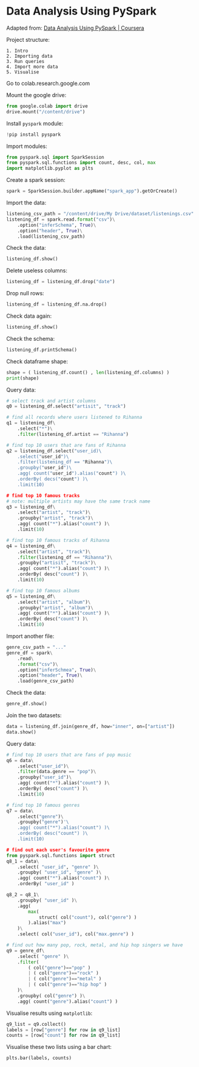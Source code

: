 # Data Analysis Using PySpark 

Adapted from: [Data Analysis Using PySpark | Coursera](coursera.org/learn/data-analysis-using-pyspark/)

Project structure:
```
1. Intro
2. Importing data
3. Run queries
4. Import more data
5. Visualise
```

Go to colab.research.google.com

Mount the google drive:
```python
from google.colab import drive
drive.mount("/content/drive")
```

Install `pyspark` module:
```python
!pip install pyspark
```

Import modules:
```python
from pyspark.sql import SparkSession
from pyspark.sql.functions import count, desc, col, max
import matplotlib.pyplot as plts
```

Create a spark session:
```python
spark = SparkSession.builder.appName("spark_app").getOrCreate()
```

Import the data:
```python
listening_csv_path = "/content/drive/My Drive/dataset/listenings.csv"
listening_df = spark.read.format("csv")\
	.option("inferSchema", True)\
	.option("header", True)\
	.load(listening_csv_path)
```

Check the data:
```python
listening_df.show()
```

Delete useless columns:
```python
listening_df = listening_df.drop("date")
```

Drop null rows:
```python
listening_df = listening_df.na.drop()
```

Check data again:
```python
listening_df.show()
```

Check the schema:
```python
listening_df.printSchema()
```

Check dataframe shape:
```python
shape = ( listening_df.count() , len(listening_df.columns) )
print(shape)
```

Query data:
```python
# select track and artist columns
q0 = listening_df.select("artisit", "track")

# find all records where users listened to Rihanna
q1 = listening_df\
	.select("*")\
	.filter(listening_df.artist == "Rihanna")

# find top 10 users that are fans of Rihanna
q2 = listening_df.select("user_id)\
	.select("user_id")\
	.filter(listening_df == "Rihanna")\
	.groupby("user_id")\
	.agg( count("user_id").alias("count") )\
	.orderBy( decs("count") )\
	.limit(10)

# find top 10 famous tracks
# note: multiple artists may have the same track name
q3 = listening_df\
	.select("artist", "track")\
	.groupby("artist", "track")\
	.agg( count("*").alias("count") )\
	.limit(10)

# find top 10 famous tracks of Rihanna
q4 = listening_df\
	.select("artist", "track")\
	.filter(listening_df == "Rihanna")\
	.groupby("artisit", "track")\
	.agg( count("*").alias("count") )\
	.orderBy( desc("count") )\
	.limit(10)

# find top 10 famous albums
q5 = listening_df\
	.select("artist", "album")\
	.groupby("artist", "album")\
	.agg( count("*").alias("count") )\
	.orderBy( desc("count") )\
	.limit(10)
```

Import another file:
```python
genre_csv_path = "..."
genre_df = spark\
	.read\
	.format("csv")\
	.option("inferSchmea", True)\
	.option("header", True)\
	.load(genre_csv_path)
```

Check the data:
```python
genre_df.show()
```

Join the two datasets:
```python
data = listening_df.join(genre_df, how="inner", on=["artist"])
data.show()
```

Query data:
```python
# find top 10 users that are fans of pop music
q6 = data\
	.select("user_id")\
	.filter(data.genre == "pop")\
	.groupby("user_id")\
	.agg( count("*").alias("count") )\
	.orderBy( desc("count") )\
	.limit(10)

# find top 10 famous genres
q7 = data\
	.select("genre")\
	.groupby("genre")'\
	.agg( count("*").alias("count") )\
	.orderBy( desc("count") )\
	.limit(10)

# find out each user's favourite genre
from pyspark.sql.functions import struct
q8_1 = data\
	.select( "user_id", "genre" )\
	.groupby( "user_id", "genre" )\
	.agg( count("*").alias("count") )\
	.orderBy( "user_id" )

q8_2 = q8_1\
	.groupby( "user_id" )\
	.agg(
		max(
			struct( col("count"), col("genre") )
		).alias("max")
	)\
	.select( col("user_id"), col("max.genre") )

# find out how many pop, rock, metal, and hip hop singers we have
q9 = genre_df\
	.select( "genre" )\
	.filter(
		( col("genre")=="pop" )
		| ( col("genre")=="rock" )
		| ( col("genre")=="metal" )
		| ( col("genre")=="hip hop" )
	)\
	.groupby( col("genre") )\
	.agg( count("genre").alias("count") )
```

Visualise results using `matplotlib`:
```python
q9_list = q9.collect()
labels = [row["genre"] for row in q9_list]
counts = [row["count"] for row in q9_list]
```

Visualise these two lists using a bar chart:
```python
plts.bar(labels, counts)
```